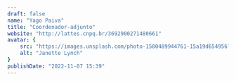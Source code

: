 ```yaml
---
draft: false
name: "Yago Paiva"
title: "Coordenador-adjunto"
website: "http://lattes.cnpq.br/3692900271480661"
avatar: {
    src: "https://images.unsplash.com/photo-1580489944761-15a19d654956?&fit=crop&w=280",
    alt: "Janette Lynch"
}
publishDate: "2022-11-07 15:39"
---
```

